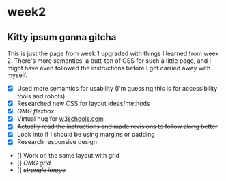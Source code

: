 # week2

## Kitty ipsum gonna gitcha

This is just the page from week 1 upgraded with things I learned from week 2.  There's more semantics, a butt-ton of CSS for such a little page, and I might have even followed the instructions before I got carried away with myself.

- [x] Used more semantics for usability (I'm guessing this is for accessibility tools and robots)
- [x] Researched new CSS for layout ideas/methods
- [x] *OMG flexbox*
- [x] Virtual hug for [w3schools.com](https://w3schools.com)
- [x] ~~Actually read the instructions and made revisions to follow along better~~
- [x] Look into if I should be using margins or padding
- [x] Research responsive design
- [] Work on the same layout with grid
- [] *OMG grid*
- [] ~~*strangle image*~~

